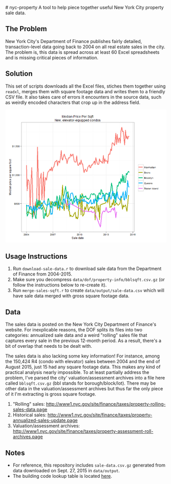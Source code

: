 #   n y c - p r o p e r t y 
 
A tool to help piece together useful New York City property sale data.

## The Problem

New York City's Department of Finance publishes fairly detailed, transaction-level data going back to 2004 on all real estate sales in the city. The problem is, this data is spread across at least 60 Excel spreadsheets and is missing critical pieces of information.

## Solution

This set of scripts downloads all the Excel files, stiches them together using `readxl`, merges them with square footage data and writes them to a friendly CSV file. It also takes care of errors it encounters in the source data, such as weirdly encoded characters that crop up in the address field.

![Sale data](https://raw.githubusercontent.com/robbarry/nyc-property/master/img/example-1.png) 

## Usage Instructions

1. Run `download-sale-data.r` to download sale data from the Department of Finance from 2004-2015.
2. Make sure you decompress `data/dof/property-info/bblsqft.csv.gz` (or follow the instructions below to re-create it).
3. Run `merge-sales-sqft.r` to create `data/output/sale-data.csv` which will have sale data merged with gross square footage data.

## Data

The sales data is posted on the New York City Department of Finance's website. For inexplicable reasons, the DOF splits its files into two categories: annualized sale data and a weird "rolling" sales file that captures every sale in the previous 12-month period. As a result, there's a bit of overlap that needs to be dealt with.

The sales data is also lacking some key information! For instance, among the 150,424 R4 (condo with elevator) sales between 2004 and the end of August 2015, just 15 had any square footage data. This makes any kind of practical analysis nearly impossible. To at least partially address the problem, I've parsed the city' valuation/assessment archives into a file here called `bblsqft.csv.gz` (bbl stands for borough/block/lot). There may be other data in the valuation/assessment archives but thus far the only piece of it I'm extracting is gross square footage.

1. "Rolling" sales: http://www1.nyc.gov/site/finance/taxes/property-rolling-sales-data.page
2. Historical sales: http://www1.nyc.gov/site/finance/taxes/property-annualized-sales-update.page
3. Valuation/assessment archives: http://www1.nyc.gov/site/finance/taxes/property-assessment-roll-archives.page
 
## Notes

* For reference, this repository includes `sale-data.csv.gz` generated from data downloaded on Sept. 27, 2015 in `data/output`.
* The building code lookup table is located [here](http://nycserv.nyc.gov/nycproperty/help/hlpbldgcode.html).
